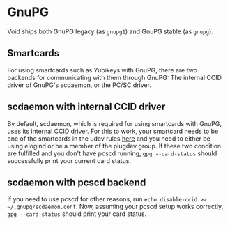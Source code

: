 # GnuPG

Void ships both GnuPG legacy (as `gnupg1`) and GnuPG stable (as `gnupg`).

## Smartcards

For using smartcards such as Yubikeys with GnuPG, there are two backends for
communicating with them through GnuPG: The internal CCID driver of GnuPG's
scdaemon, or the PC/SC driver.

## scdaemon with internal CCID driver

By default, scdaemon, which is required for using smartcards with GnuPG, uses
its internal CCID driver. For this to work, your smartcard needs to be one of
the smartcards in the udev rules
[here](https://github.com/void-linux/void-packages/blob/master/srcpkgs/gnupg/files/60-scdaemon.rules)
and you need to either be using elogind or be a member of the plugdev group. If
these two condition are fulfilled and you don't have pcscd running, `gpg
--card-status` should successfully print your current card status.

## scdaemon with pcscd backend

If you need to use pcscd for other reasons, run `echo disable-ccid >>
~/.gnupg/scdaemon.conf`. Now, assuming your pcscd setup works correctly, `gpg
--card-status` should print your card status.
